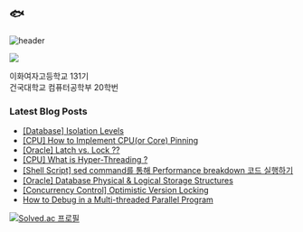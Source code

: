 ## 🐟
![header](https://capsule-render.vercel.app/api?type=waving&color=0:FFFFFF,100:674b61&height=170&section=header)

<a href="https://hits.seeyoufarm.com"><img src="https://hits.seeyoufarm.com/api/count/incr/badge.svg?url=https%3A%2F%2Fgithub.com%2FeunaJung01&count_bg=%23674B61&title_bg=%23332A2A&icon=&icon_color=%23E7E7E7&title=hello&edge_flat=false"/></a>

이화여자고등학교 131기  
건국대학교 컴퓨터공학부 20학번

### Latest Blog Posts
- [[Database] Isolation Levels](http://eunajung01.tistory.com/166) <br/>
- [[CPU] How to Implement CPU(or Core) Pinning](http://eunajung01.tistory.com/165) <br/>
- [[Oracle] Latch vs. Lock ??](http://eunajung01.tistory.com/164) <br/>
- [[CPU] What is Hyper-Threading ?](http://eunajung01.tistory.com/163) <br/>
- [[Shell Script] sed command를 통해 Performance breakdown 코드 실행하기](http://eunajung01.tistory.com/162) <br/>
- [[Oracle] Database Physical &amp; Logical Storage Structures](http://eunajung01.tistory.com/161) <br/>
- [[Concurrency Control] Optimistic Version Locking](http://eunajung01.tistory.com/160) <br/>
- [How to Debug in a Multi-threaded Parallel Program](http://eunajung01.tistory.com/159) <br/>

[![Solved.ac 프로필](http://mazassumnida.wtf/api/v2/generate_badge?boj=christinejung10)](https://solved.ac/christinejung10)
